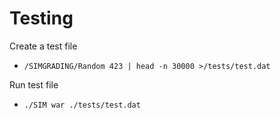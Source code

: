 # Testing 

Create a test file
- `/SIMGRADING/Random 423 | head -n 30000 >/tests/test.dat`

Run test file
- `./SIM war ./tests/test.dat`